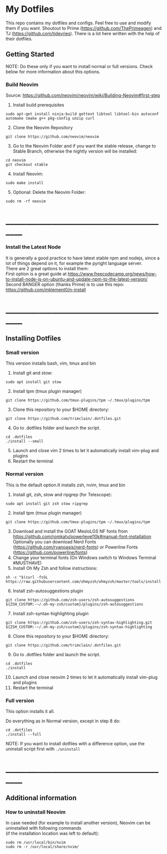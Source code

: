 # My Dotfiles

This repo contains my dotfiles and configs. Feel free to use and modify them if you want. Shoutout to Prime (https://github.com/ThePrimeagen) and TJ (https://github.com/tjdevries). There is a lot here written with the help of their dotfiles.

## Getting Started
NOTE: Do these only if you want to install normal or full versions. Check below for more information about this options.

### Build Neovim <br/>

Source: https://github.com/neovim/neovim/wiki/Building-Neovim#first-step
1. Install build prerequisites
```
sudo apt-get install ninja-build gettext libtool libtool-bin autoconf automake cmake g++ pkg-config unzip curl

```
2. Clone the Neovim Repository
```
git clone https://github.com/neovim/neovim

```
3. Go to the Neovim Folder and  if you want the stable release, change to Stable Branch, otherwise the nightly version will be installed:
```
cd neovim
git checkout stable
```
4. Install Neovim:
```
sudo make install
```
5. Optional: Delete the Neovim Folder:
```
sudo rm -rf neovim
```

# _________________________________________
### Install the Latest Node

It is generally a good practice to have latest stable npm and nodejs, since a lot of things depend on it, for example the pyright language server.<br/>
There are 2 great options to install them:<br/>
First option is a great guide at https://www.freecodecamp.org/news/how-to-install-node-js-on-ubuntu-and-update-npm-to-the-latest-version/<br/>
Second BANGER option (thanks Prime) is to use this repo: https://github.com/mklement0/n-install<br/>

# _________________________________________
## Installing Dotfiles

### Small version
This version installs bash, vim, tmux and bin<br/>

1. Install git and stow:
```
sudo apt install git stow
```
2. Install tpm (tmux plugin manager)
```
git clone https://github.com/tmux-plugins/tpm ~/.tmux/plugins/tpm
```
3. Clone this repository to your $HOME directory:
```
git clone https://github.com/trimclain/.dotfiles.git
```
4. Go to .dotfiles folder and launch the script.<br/>
```
cd .dotfiles
./install --small
```
5. Launch and close vim 2 times to let it automatically install vim-plug and plugins
6. Restart the terminal

### Normal version
This is the default option.It installs zsh, nvim, tmux and bin<br/>

1. Install git, zsh, stow and ripgrep (for Telescope):
```
sudo apt install git zsh stow ripgrep
```
2. Install tpm (tmux plugin manager)
```
git clone https://github.com/tmux-plugins/tpm ~/.tmux/plugins/tpm
```
3. Download and install the GOAT MesloLGS NF fonts from https://github.com/romkatv/powerlevel10k#manual-font-installation<br/>
Optionally you can download Nerd Fonts (https://github.com/ryanoasis/nerd-fonts) or Powerline Fonts (https://github.com/powerline/fonts)
4. Change your terminal fonts (On Windows switch to Windows Terminal \#MUSTHAVE)
5. Install Oh My Zsh and follow instructions:
```
sh -c "$(curl -fsSL https://raw.githubusercontent.com/ohmyzsh/ohmyzsh/master/tools/install.sh)"
```
6. Install zsh-autosuggestions plugin
```
git clone https://github.com/zsh-users/zsh-autosuggestions ${ZSH_CUSTOM:-~/.oh-my-zsh/custom}/plugins/zsh-autosuggestions
```
7. Install zsh-syntax-highlighting plugin
```
git clone https://github.com/zsh-users/zsh-syntax-highlighting.git ${ZSH_CUSTOM:-~/.oh-my-zsh/custom}/plugins/zsh-syntax-highlighting
```
8. Clone this repository to your $HOME directory:
```
git clone https://github.com/trimclain/.dotfiles.git
```
9. Go to .dotfiles folder and launch the script.
```
cd .dotfiles
./install
```
10. Launch and close neovim 2 times to let it automatically install vim-plug and plugins
11. Restart the terminal

### Full version
This option installs it all.<br/>

Do everything as in Normal version, except in step 8 do:
```
cd .dotfiles
./install --full
```

NOTE: If you want to install dotfiles with a difference option, use the uninstall script first with `./uninstall`

# _________________________________________

## Additional information

### How to uninstall Neovim

In case needed (for example to install another version), Neovim can be uninstalled with following commands<br/>
(if the installation location was left to default):
```
sudo rm /usr/local/bin/nvim
sudo rm -r /usr/local/share/nvim/
```
